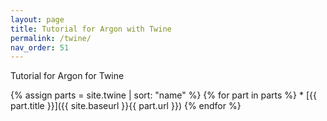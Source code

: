 ```yaml
---
layout: page
title: Tutorial for Argon with Twine
permalink: /twine/
nav_order: 51
---
```


Tutorial for Argon for Twine

{% assign parts = site.twine | sort: "name" %}
{% for part in parts %} * [{{ part.title }}]({{ site.baseurl }}{{ part.url }}) 
{% endfor %}